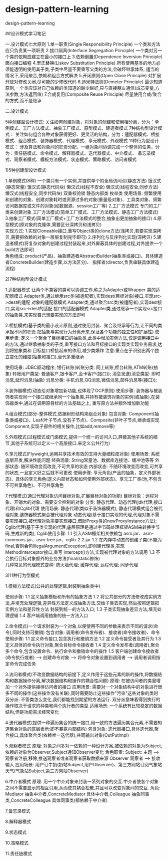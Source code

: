 # design-pattern-learning
design-pattern-learning

##设计模式学习笔记

一.设计模式七大原则
1.单一职责(Single Responsibility Principle) 一个类和方法应只负责某一项职责
2.接口隔离(Interface Segregation Principle) 一个类对另一个类的依赖应建立在最小的接口上
3.依赖倒置(Dependence Inversion Principle) 面向接口编程
4.里氏替换(Liskov Substitution Principle) 所有使用基类的地方必须能透明的使用其子类;子类中尽量不要重写父类的方法,会破坏继承体系;
  适当的情况下,采用聚合,依赖和组合方式解决
5.开闭原则(Open Close Principle) 对扩展开放对修改关闭,尽可能的少修改代码
6.迪米特法则(Demeter Principle) 最少知道原则,一个类应该对自己依赖的类知道的越少越好,只与直接朋友通信(成员变量,方法参数,方法返回值)
7.合成复用(Composite Reuse Principle) 尽量使用合成/聚合的方式,而不是继承


二.设计模式

5种创建型设计模式:   关注如何创建对象，将对象的创建和使用相分离，分为：单例模式、工厂方法模式、抽象工厂模式、原型模式、建造者模式
7种结构型设计模式：  关注如何组合各种对象获得更好、更灵活的结构，分为：适配器模式、桥接模式、组合模式、装饰器模式、代理模式、享元模式、外观模式
11种行为型设计模式： 涉及算法和对象间的职责分配，一组对象间协调完成一个整体的任务，分为：责任链模式、命令模式、解释器模式、迭代器模式、中介模式、
                    备忘录模式、观察者模式、模板方法模式、状态模式、策略模式、访问者模式
                    
1)5种创建型设计模式        
            
1.单例模式(8种) 一个类只有一个实例,并提供单个的全局访问点(静态方法)
  饿汉式(静态常量)
  饿汉式(静态代码块)
  懒汉式(线程不安全)
  懒汉式(线程安全,同步方法)
  懒汉式(线程安全,同步代码块)
  双重校验锁
  静态内部类
  枚举类
  使用场景: 频繁使用和创建的对象、创建对象耗时或资源过多的对象(重量级对象)、工具类对象、频繁访问数据库或文件的对象(如数据源、session工厂等)
2.工厂方法模式 专门的工厂类来创建对象
  工厂方法模式(简单工厂模式、工厂方法模式、静态工厂方法模式)
3.抽象工厂模式(简单工厂模式+工厂方法模式的整合,抽象出更加抽象的接口)
4.原型模式(原对象的克隆体,需要区分深拷贝和浅拷贝)  
  实现方式: 1.实现Cloneable接口,重写Object类的clone方法(浅拷贝,若要实现深拷贝,需要把依赖的对象一层层复制完毕即可)
           2.序列化与反序列化实现(深拷贝)
5.建造者模式(将复杂对象的创建过程封装起来,对外屏蔽具体的创建过程,对外提供一个build方法即可)   
  角色组成: product(产品)、抽象建造者AbstractBuilder(抽象类或接口)、具体建造者ConcreteBuilder(建造步骤,以方法区分)、
           指挥者(director,负责串联具体建造流程)
  
  
2)7种结构型设计模式

1.适配器模式 让两个不兼容的类可以协调工作,称之为Adapter或Wrapper
  类的适配器模式 Adapter类,通过继承src类(被适配者),实现dest(目标对象)接口,实现src->dest的适配
  对象的适配器模式 Adapter类,通过聚合src类(被适配者),实现dest接口,实现src->dest的适配
  接口的适配器模式 Adapter类,通过继承一个实现src接口的抽象类,来实现自己想要实现的方法即可

2.桥接模式(基于类的最小设计原则,通过使用封装、聚合及继承等行为,让不同的类承担不同的职责.把抽象与实现行为分离开来,保证各个功能的独立性和扩展性)
  使用步骤: 定义一个聚合了目标接口的抽象类,此类中增加实例方法,仅是调用接口中的方法,通过继承抽象类的子类,重写接口方法和目标接口的实现类实现业务需求,达到将抽象类和
  目标接口桥接起来的作用,减少类爆炸
  注意:重点在于识别出两个独立变化的维度(抽象和接口),替代多重继承
  
  使用场景: 
    JDBC驱动程序; 
    银行转账(转账分类: 网上转账,柜台转账,ATM转账(抽象) 转账用户类型: 普通客户,银卡客户,金卡客户(接口));
    消息发送(消息类型: 即时消息,延时消息(抽象) 消息分类: 手机消息,QQ消息,微信消息,邮件消息等(接口));
    
3.装饰器模式(动态给对象增加新功能,也体现了OCP原则)
  使用步骤: 装饰器与被装饰者实现同一个接口或继承同一个抽象类,并持有被装饰对象的实例(或抽象),在装饰器类中,通过在调用原目标的方法基础之上,
  重写原方法并额外增加新功能
  
4.组合模式(部分-整体模式,依据树形结构来组合对象)
  包含对象: Component(抽象类或接口)、Leaf(叶子节点,没有子节点)、Composite(非叶子节点,继承或实现Component,实现子部件的相关操作,比如add,remove等)
  
5.外观模式(过程模式或门面模式,提供一个统一的访问入口,屏蔽其他子系统的细节,其他子系统可以定义一个高层接口.来定义公共行为)  
 
6.享元模式(Flyweight,运用共享技术有效的支持大量细粒度对象)
  使用场景: 系统底层开发,解决性能问题
  经典场景: String常量池、数据库连接池、缓冲池等等
  外部状态: 随环境改变而改变,不可共享的状态
  内部状态: 不随环境改变而改变,可共享的状态,一旦定义好之后就不可更改
  使用步骤: 享元角色(产品的抽象，定义外部状态)、具体的享元角色(定义内部状态和如何使用外部状态)、享元工厂类(池,不包含不可共享角色)、不可共享角色

7.代理模式(通过代理对象访问目标对象,扩展目标对象的功能)
  目标对象：远程对象、开销大的对象、需要安全控制的对象
  分类: 静态代理、动态代理(jdk代理,接口代理)和Cglib代理
  使用场景: 静态代理(类似于装饰器模式); 静态代理模式组合被代理对象,装饰器模式聚合被代理对象
           动态代理(基于接口实现的代理,代理对象不需要实现接口,被代理对象需要实现接口,借助Proxy类的newProxyInstance方法);
           Cglib代理(基于子类实现的代理,底层原理是通过字节码处理框架ASM来转换字节码,生成新的类);
  Cglib使用步骤: 1.1 引入ASM框架相关依赖包 asm.jar、asm-commons.jar、asm-tree.jar、cglib-2.2.jar
                1.2 在内存中动态的创建子类(不能为final,否则会包IllegalArgumentException),即创建代理类,实现MethodInterceptor接口,重写
                intercept()方法,实现被代理对象的方法调用
                1.3 不会执行目标对象额外的业务方法(final/static修饰)  
  几种常见的代理模式变种: 防火墙代理; 缓存代理; 远程代理; 同步代理                    

3)11种行为型模式

1.模板方法模式(公共的处理逻辑,封装到抽象类中)
    
  使用步骤: 1.1 定义抽象模板和所有的抽象方法
           1.2 将公共部分的方法修改成实例方法,并填充处理逻辑,差异性方法定义成抽象方法,交给子类去实现,然后按照逻辑把实例方法和差异性方法
           封装到统一的方法入口;
           1.3 子类实现抽象差异方法,填充处理逻辑
           1.4 客户端调用抽象的统一方法入口
           
2.命令模式(一个请求封装为一个对象,以便使用不同的参数来表示不同的请求(命令),同时支持可撤销)
  包含对象: 调用者(命令发布者)、接收者(命令接收者)、命令
  使用步骤: 1.1 定义命令接口,包含执行和撤销方法
           1.2 定义命令接受者及其行为
           1.3 定义具体的命令执行对象,聚合目标命令接收者
           1.4 定义命令发布者(调用者),聚合多个命令,包含设置命令、执行命令和撤销命令的操作
           1.5 客户端创建命令接收者(命令执行或者) --> 创建命令对象 --> 将命令对象设置到调用者 --> 调用者调用指定命令完成任务
           
           
3.访问者模式(不改变数据结构的前提下,定义作用于这些元素的新的操作,将数据结构和数据操作分离,解决数据结构和操作的耦合性问题)
  原理: 在被访问者的类里增加一个对外提供接待访问者的接口
  应用场景: 需要对一个对象结构中的对象进行很多不同的操作(这些操作没有关联),同时需要防止这些操作"污染"这些对象的类时
  双分派: 不管类怎么变化,我们都能找到期望的方法运行. 双分派意味着得到执行的操作取决于请求的种类和两个执行者的类型
  适用场景: 一个系统有比较稳定的数据结构,但是功能需求经常变化


4.迭代器模式(提供一种遍历集合的统一接口,用一致的方法遍历集合元素,不需要知道集合对象的底层表示:即不暴露内部结构)
 包含对象: 迭代器接口,具体迭代器,聚合接口,具体聚合类(依赖唯一迭代器),共同输出对象(OutPutImpl)

5.观察者模式
  原理: 对象之间多对一依赖的一种设计方案,被依赖的对象为Subject,依赖的对象为Observer,Subject通知Observer变化
  角色职责: Subject: 主题 --> 观察者注册,移除,推送观察者或者观察者获取数据来源
           Observer 观察者 --> 接收输入
  应用场景: 用户订牛奶(奶站Subject,用户Observer)、第三方网站订阅气象站天气(气象站Subject,第三方网站Observer)

6.中介者模式
  原理: 用一个中介对象来封装一系列对象的交互.中介者使各个对象之间不需要显示的相互引用,从而使其耦合松散,并且可以改变对象间的交互.
  角色: Mediator 抽象中介者,ConcreteMediator 具体中介者,Colleague 抽象同事类,ConcreteColleague 具体同事类(都依赖于中介者)

7.备忘录模式

8.解释器模式

9.状态模式

10.策略模式

11.责任链模式          









   